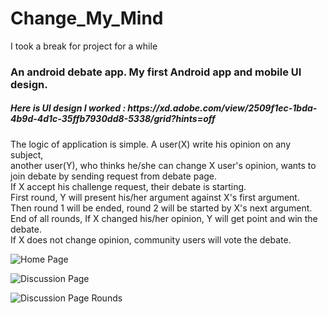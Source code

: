 # Change_My_Mind

I took a break for project for a while

<h3>An android debate app. My first Android app and mobile UI design.</h3>

<h5>Here is UI design I worked : https://xd.adobe.com/view/2509f1ec-1bda-4b9d-4d1c-35ffb7930dd8-5338/grid?hints=off</h5>

The logic of application is simple. A user(X) write his opinion on any subject, </br>
another user(Y), who thinks he/she can change X user's opinion, wants to join debate by sending request from debate page.</br>
If X accept his challenge request, their debate is starting. </br>
First round, Y will present his/her argument against X's first argument.</br>
Then round 1 will be ended, round 2 will be started by X's next argument.</br>
End of all rounds, If X changed his/her opinion, Y will get point and win the debate.</br>
If X does not change opinion, community users will vote the debate.</br>

![Home Page](https://i.postimg.cc/d393P3KC/main.png)

![Discussion Page](https://i.postimg.cc/kGCGp8L9/discussion.png)

![Discussion Page Rounds](https://i.postimg.cc/tRdYVSVg/rounds.png)
